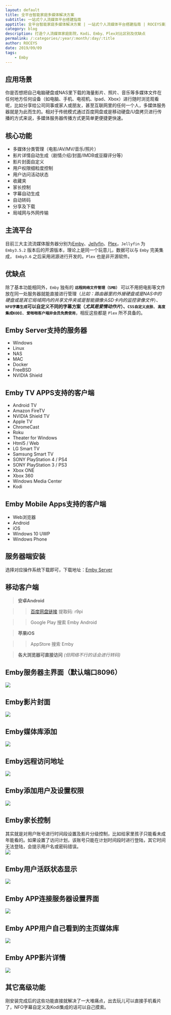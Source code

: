 ```yaml
---
layout: default
title: 全平台智能家庭多媒体解决方案
subtitle: 一站式个人流媒体平台搭建指南
apptitle: 全平台智能家庭多媒体解决方案 | 一站式个人流媒体平台搭建指南 | ROCEYS東邊山雲網
category: blog
description: 打造个人流媒体家庭影院，Kodi、Emby、Plex对比区别及优缺点
permalink: /:categories/:year/:month/:day/:title
author: ROCEYS
date: 2019/09/09
tags:
    - Emby
---
```


## 应用场景

你是否想把自己电脑硬盘或NAS里下载的海量影片、照片、音乐等多媒体文件在任何地方任何设备（如电脑、手机、电视机、Ipad、Xbox）进行随时浏览观看呢，比如分享给公司同事或家人或朋友，甚至互联网里的任何一个人，多媒体服务器就是为此而生的。相对于传统模式通过百度网盘或是移动硬盘/U盘拷贝进行传播的方式来说，多媒体服务器传播方式更简单更便捷更快速。

## 核心功能

- 多媒体分类管理（电影/AV/MV/音乐/照片）
- 影片详情自动生成（剧情介绍/封面/IMDB或豆瓣评分等）
- 影片封面自定义
- 用户权限细粒度控制
- 用户访问活动状态
- 收藏夹
- 家长控制
- 字幕自动生成
- 自动转码
- 分享及下载
- 局域网与外网传输

## 主流平台

目前三大主流流媒体服务器分别为[Emby](https://emby.media)、[Jellyfin](https://jellyfin.media)、[Plex](https://www.plex.tv)，`Jellyfin` 为 `Emby3.5.2` 版本后的开源版本，理论上是同一个玩意儿，数据可以与 `Emby` 完美集成， `Emby3.6` 之后采用闭源进行开发的。`Plex` 也是非开源软件。

## 优缺点

除了基本功能相同外，`Emby` 独有的 **`远程网络文件管理（SMB）`** 可以不用把电影等文件放在同一处服务器就能直接进行管理（*比如：路由器里的外接硬盘或是NAS中的硬盘或是其它局域网内的共享文件夹或是智能摄像头SD卡内的监控录像文件*）、**`NFO字幕生成`**可以自定义不同的字幕方案（*尤其是爱情动作片*）、**`CSS自定义皮肤`**、**`高度集成KODI`**、**`爱啪啪客户端非会员免费使用`**，相反这些都是 `Plex` 所不具备的。 


## Emby Server支持的服务器
- Windows
- Linux
- NAS 
- MAC
- Docker
- FreeBSD
- NVIDIA Shield

## Emby TV APPS支持的客户端
- Android TV
- Amazon FireTV
- NVIDIA Shield TV
- Apple TV
- ChromeCast
- Roku
- Theater for Windows
- Html5 / Web
- LG Smart TV
- Samsung Smart TV
- SONY PlayStation 4 / PS4
- SONY PlayStation 3 / PS3
- Xbox ONE
- Xbox 360
- Windows Media Center
- Kodi

## Emby Mobile Apps支持的客户端
- Web浏览器
- Android
- iOS
- Windows 10 UWP
- Windows Phone

## 服务器端安装
选择对应操作系统下载即可，下载地址：[Emby Server](https://emby.media/download.html)

## 移动客户端
> **安卓Android**

>> [百度网盘链接](https://pan.baidu.com/s/1nUuUc7WBSsUUqa94g9GdLA) 提取码: r9pi

>> Google Play 搜索 Emby Android   

>**苹果iOS**

>>AppStore 搜索 Emby

>**各大浏览器可直接访问** *(但网络不行的话会进行转码)*

## Emby服务器主界面（默认端口8096）
![]({{site.cdn}}/img/emby/emby主页我的媒体20190909180302.png)

## Emby影片封面
![]({{site.cdn}}/img/emby/emby纪录片展示20190909180341.png)

## Emby媒体库添加
![]({{site.cdn}}/img/emby/emby媒体库20190909180921.png)

## Emby远程访问地址
![]({{site.cdn}}/img/emby/emby控制台20190909180519.png)

## Emby添加用户及设置权限
![]({{site.cdn}}/img/emby/emby添加用户及权限控制.png)

## Emby家长控制
其实就是对用户账号进行时间段设置及影片分级控制，比如给家里孩子只能看未成年能看的。如果设置了访问计划，该账号只能在计划时间段时进行登陆，其它时间无法登陆，会提示用户名或密码错误。  
![]({{site.cdn}}/img/emby/emby用户家长控制访问计划时间段.png)

## Emby用户活跃状态显示
![]({{site.cdn}}/img/emby/Emby流媒体服务器APP播放无需转码20190908185050.png)

## Emby APP连接服务器设置界面
![]({{site.cdn}}/img/emby/embyapp连接服务器20190909182350.png)

## Emby APP用户自己看到的主页媒体库
![]({{site.cdn}}/img/emby/embyapp媒体库主页20190909182336.png)

## Emby APP影片详情
![]({{site.cdn}}/img/emby/embyapp播放影片20190909182243.png)

## 其它高级功能
刚安装完成后的这些功能直接就解决了一大堆痛点，出去玩儿可以直接手机看片了，NFO字幕自定义及Kodi集成的话可以自己摸索。